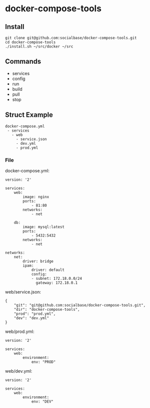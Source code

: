 # docker-compose-tools

## Install

```
git clone git@github.com:socialbase/docker-compose-tools.git
cd docker-compose-tools
./install.sh ~/src/docker ~/src
```

## Commands

- services
- config
- run
- build
- pull
- stop

## Struct Example
```
docker-compose.yml
 - services
   - web
     - service.json
     - dev.yml
     - prod.yml
```

### File
docker-compose.yml:
```
version: '2'

services:
    web:
        image: nginx
        ports:
            - 81:80
        networks:
            - net

    db:
		image: mysql:latest
        ports:
            - 5432:5432
        networks:
            - net

networks:
    net:
        driver: bridge
        ipam:
            driver: default
            config:
            - subnet: 172.18.0.0/24
              gateway: 172.18.0.1
```

web/service.json:
```
{
    "git": "git@github.com:socialbase/docker-compose-tools.git",
    "dir": "docker-compose-tools",
    "prod": "prod.yml",
    "dev": "dev.yml"
}
```

web/prod.yml:
```
version: '2'

services:
    web:
        environment:
            env: "PROD"
```
web/dev.yml:
```
version: '2'

services:
    web:
        environment:
            env: "DEV"
```
